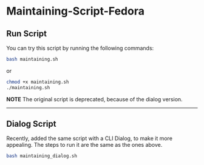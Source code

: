 # Maintaining-Script-Fedora

## Run Script
You can try this script by running the following commands:

```sh
bash maintaining.sh
```

or

```sh
chmod +x maintaining.sh
./maintaining.sh
```

**NOTE** The original script is deprecated, because of the dialog version.

---

## Dialog Script
Recently, added the same script with a CLI Dialog, to make it more appealing. The steps to run it are the same as the ones above.

```sh
bash maintaining_dialog.sh
```
